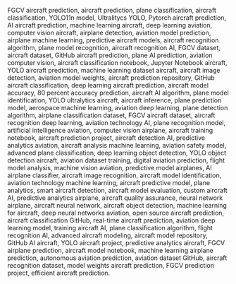 ​FGCV aircraft prediction, aircraft prediction, plane classification, aircraft classification, YOLO11n model, Ultralitycs YOLO, Pytorch aircraft prediction, AI aircraft prediction, machine learning aircraft, deep learning aviation, computer vision aircraft, airplane detection, aviation model prediction, airplane machine learning, predictive aircraft models, aircraft recognition algorithm, plane model recognition, aircraft recognition AI, FGCV dataset, aircraft dataset, GitHub aircraft prediction, plane AI prediction, aviation computer vision, aircraft classification notebook, Jupyter Notebook aircraft, YOLO aircraft prediction, machine learning dataset aircraft, aircraft image detection, aviation model weights, aircraft prediction repository, GitHub aircraft classification, deep learning aircraft prediction, aircraft model accuracy, 80 percent accuracy prediction, aircraft AI algorithm, plane model identification, YOLO ultralytics aircraft, aircraft inference, plane prediction model, aerospace machine learning, aviation deep learning, plane detection algorithm, airplane classification dataset, FGCV aircraft dataset, aircraft recognition deep learning, aviation technology AI, plane recognition model, artificial intelligence aviation, computer vision airplane, aircraft training notebook, aircraft prediction project, aircraft detection AI, predictive analytics aviation, aircraft analysis machine learning, aviation safety model, advanced plane classification, deep learning object detection, YOLO object detection aircraft, aviation dataset training, digital aviation prediction, flight model analysis, machine vision aviation, predictive model airplanes, AI airplane classifier, aircraft image recognition, aircraft model identification, aviation technology machine learning, aircraft predictive model, plane analytics, smart aircraft detection, aircraft model evaluation, custom aircraft AI, predictive analytics airplane, aircraft quality assurance, neural network airplane, aircraft neural network, aircraft object detection, machine learning for aircraft, deep neural networks aviation, open source aircraft prediction, aircraft classification GitHub, real-time aircraft prediction, aviation deep learning model, training aircraft AI, plane classification algorithm, flight recognition AI, advanced aircraft modeling, aircraft model repository, GitHub AI aircraft, YOLO aircraft project, predictive analytics aircraft, FGCV airplane prediction, aircraft model notebook, machine learning airplane prediction, autonomous aviation prediction, aviation dataset GitHub, aircraft recognition dataset, model weights aircraft prediction, FGCV prediction project, efficient aircraft prediction.

